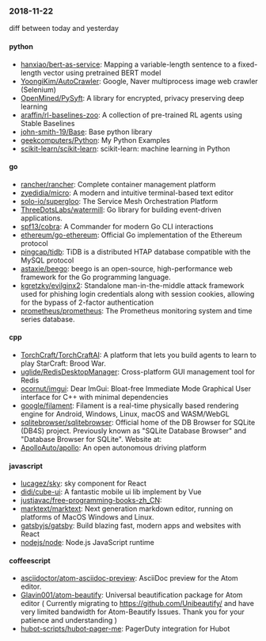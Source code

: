 ### 2018-11-22
diff between today and yesterday

#### python
* [hanxiao/bert-as-service](https://github.com/hanxiao/bert-as-service): Mapping a variable-length sentence to a fixed-length vector using pretrained BERT model
* [YoongiKim/AutoCrawler](https://github.com/YoongiKim/AutoCrawler): Google, Naver multiprocess image web crawler (Selenium)
* [OpenMined/PySyft](https://github.com/OpenMined/PySyft): A library for encrypted, privacy preserving deep learning
* [araffin/rl-baselines-zoo](https://github.com/araffin/rl-baselines-zoo): A collection of pre-trained RL agents using Stable Baselines
* [john-smith-19/Base](https://github.com/john-smith-19/Base): Base python library
* [geekcomputers/Python](https://github.com/geekcomputers/Python): My Python Examples
* [scikit-learn/scikit-learn](https://github.com/scikit-learn/scikit-learn): scikit-learn: machine learning in Python

#### go
* [rancher/rancher](https://github.com/rancher/rancher): Complete container management platform
* [zyedidia/micro](https://github.com/zyedidia/micro): A modern and intuitive terminal-based text editor
* [solo-io/supergloo](https://github.com/solo-io/supergloo): The Service Mesh Orchestration Platform
* [ThreeDotsLabs/watermill](https://github.com/ThreeDotsLabs/watermill): Go library for building event-driven applications.
* [spf13/cobra](https://github.com/spf13/cobra): A Commander for modern Go CLI interactions
* [ethereum/go-ethereum](https://github.com/ethereum/go-ethereum): Official Go implementation of the Ethereum protocol
* [pingcap/tidb](https://github.com/pingcap/tidb): TiDB is a distributed HTAP database compatible with the MySQL protocol
* [astaxie/beego](https://github.com/astaxie/beego): beego is an open-source, high-performance web framework for the Go programming language.
* [kgretzky/evilginx2](https://github.com/kgretzky/evilginx2): Standalone man-in-the-middle attack framework used for phishing login credentials along with session cookies, allowing for the bypass of 2-factor authentication
* [prometheus/prometheus](https://github.com/prometheus/prometheus): The Prometheus monitoring system and time series database.

#### cpp
* [TorchCraft/TorchCraftAI](https://github.com/TorchCraft/TorchCraftAI): A platform that lets you build agents to learn to play StarCraft: Brood War.
* [uglide/RedisDesktopManager](https://github.com/uglide/RedisDesktopManager):  Cross-platform GUI management tool for Redis
* [ocornut/imgui](https://github.com/ocornut/imgui): Dear ImGui: Bloat-free Immediate Mode Graphical User interface for C++ with minimal dependencies
* [google/filament](https://github.com/google/filament): Filament is a real-time physically based rendering engine for Android, Windows, Linux, macOS and WASM/WebGL
* [sqlitebrowser/sqlitebrowser](https://github.com/sqlitebrowser/sqlitebrowser): Official home of the DB Browser for SQLite (DB4S) project. Previously known as "SQLite Database Browser" and "Database Browser for SQLite". Website at:
* [ApolloAuto/apollo](https://github.com/ApolloAuto/apollo): An open autonomous driving platform

#### javascript
* [lucagez/sky](https://github.com/lucagez/sky): sky component for React
* [didi/cube-ui](https://github.com/didi/cube-ui):  A fantastic mobile ui lib implement by Vue
* [justjavac/free-programming-books-zh_CN](https://github.com/justjavac/free-programming-books-zh_CN):  
* [marktext/marktext](https://github.com/marktext/marktext): Next generation markdown editor, running on platforms of MacOS Windows and Linux.
* [gatsbyjs/gatsby](https://github.com/gatsbyjs/gatsby): Build blazing fast, modern apps and websites with React
* [nodejs/node](https://github.com/nodejs/node): Node.js JavaScript runtime 

#### coffeescript
* [asciidoctor/atom-asciidoc-preview](https://github.com/asciidoctor/atom-asciidoc-preview):  AsciiDoc preview for the Atom editor.
* [Glavin001/atom-beautify](https://github.com/Glavin001/atom-beautify):  Universal beautification package for Atom editor ( Currently migrating to https://github.com/Unibeautify/ and have very limited bandwidth for Atom-Beautify Issues. Thank you for your patience and understanding  )
* [hubot-scripts/hubot-pager-me](https://github.com/hubot-scripts/hubot-pager-me): PagerDuty integration for Hubot
